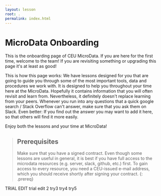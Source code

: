 ```yaml
---
layout: lesson
root: .
permalink: index.html
---
```


# MicroData Onboarding

This is the onboarding page of CEU MicroData. If you are here for the first time, welcome to the team! If you are revisiting something or upgrading this page it's at least as good!

This is how this page works: We have lessons designed for you that are going to guide you through some of the most important tools, data and procedures we work with. It is designed to help you throughout your time here at the MicroData. Hopefully it contains information that you will often revisit and learn from. Nevertheless, it definitely doesn't replace learning from your peers. Whenever you run into any questions that a quick google search / Stack Overflow can't answer, make sure that you ask them on Slack. Even better: If you find out the answer you may want to add it here, so that others will find it more easily.

Enjoy both the lessons and your time at MicroData!

> ## Prerequisites
>
> Make sure that you have a signed contract. Even though some lessons are useful in general, it is best if you have full access to the microdata resources \(e.g. server, slack, github, etc.\) first. To gain access to every resource, you need a CEU-issued e-mail address, which you should receive shortly after signing your contract. {: .prereq}

TRIAL EDIT trial edit 2 try3 try4 try5

